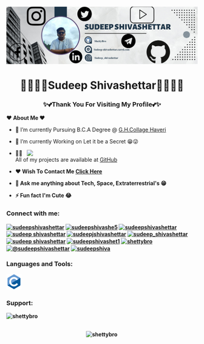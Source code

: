 <p><img align="Center" src="https://github.com/ShettyBro/ShettyBro/blob/main/pics/banner.png" width="2048"  /></p>
<h1 align="center">🥷🥷🧑‍💻Sudeep Shivashettar🧑‍💻🥷🥷</h1>
<h3 align="center">✨💕Thank You For Visiting My Profile💕✨</h3>

<b align="left">❤️ About Me ❤️</b>
- 🔭 I’m currently Pursuing B.C.A Degree @ [G.H.Collage Haveri](https://klebcahaveri.com/)

- 🌱 I’m currently Working on  Let it be a Secret 😁😜
<img align="right" src="https://media1.giphy.com/media/p5b6EE2MA0HPnIBvqK/giphy.gif" width="450" />

- 👨‍💻 All of my projects are available at [GitHub](github.com/ShettyBro)

- <b>❤️ Wish To Contact Me [Click Here](https://bit.ly/3dM0RE8)

- 💬 Ask me anything about **Tech, Space, Extraterrestrial's 😁**

- ⚡ Fun fact **I'm Cute 😂**



<h3 align="left">Connect with me:</h3>
<p align="left">
<a href="https://dev.to/sudeepshivashettar" target="blank"><img align="center" src="https://raw.githubusercontent.com/rahuldkjain/github-profile-readme-generator/master/src/images/icons/Social/devto.svg" alt="sudeepshivashettar" height="30" width="40" /></a>
<a href="https://twitter.com/sudeepshivashe5" target="blank"><img align="center" src="https://raw.githubusercontent.com/rahuldkjain/github-profile-readme-generator/master/src/images/icons/Social/twitter.svg" alt="sudeepshivashe5" height="30" width="40" /></a>
<a href="https://linkedin.com/in/sudeepshivashettar" target="blank"><img align="center" src="https://raw.githubusercontent.com/rahuldkjain/github-profile-readme-generator/master/src/images/icons/Social/linked-in-alt.svg" alt="sudeepshivashettar" height="30" width="40" /></a>
<a href="https://stackoverflow.com/users/sudeep shivashettar" target="blank"><img align="center" src="https://raw.githubusercontent.com/rahuldkjain/github-profile-readme-generator/master/src/images/icons/Social/stack-overflow.svg" alt="sudeep shivashettar" height="30" width="40" /></a>
<a href="https://fb.com/sudeepjshivashettar" target="blank"><img align="center" src="https://raw.githubusercontent.com/rahuldkjain/github-profile-readme-generator/master/src/images/icons/Social/facebook.svg" alt="sudeepjshivashettar" height="30" width="40" /></a>
<a href="https://instagram.com/sudeep_shivashettar" target="blank"><img align="center" src="https://raw.githubusercontent.com/rahuldkjain/github-profile-readme-generator/master/src/images/icons/Social/instagram.svg" alt="sudeep_shivashettar" height="30" width="40" /></a>
<a href="https://www.youtube.com/c/sudeep shivashettar" target="blank"><img align="center" src="https://raw.githubusercontent.com/rahuldkjain/github-profile-readme-generator/master/src/images/icons/Social/youtube.svg" alt="sudeep shivashettar" height="30" width="40" /></a>
<a href="https://www.hackerrank.com/sudeepshivashet1" target="blank"><img align="center" src="https://raw.githubusercontent.com/rahuldkjain/github-profile-readme-generator/master/src/images/icons/Social/hackerrank.svg" alt="sudeepshivashet1" height="30" width="40" /></a>
<a href="https://www.leetcode.com/shettybro" target="blank"><img align="center" src="https://raw.githubusercontent.com/rahuldkjain/github-profile-readme-generator/master/src/images/icons/Social/leet-code.svg" alt="shettybro" height="30" width="40" /></a>
<a href="https://www.hackerearth.com/@sudeepshivashettar" target="blank"><img align="center" src="https://raw.githubusercontent.com/rahuldkjain/github-profile-readme-generator/master/src/images/icons/Social/hackerearth.svg" alt="@sudeepshivashettar" height="30" width="40" /></a>
<a href="https://www.topcoder.com/members/sudeepshiva" target="blank"><img align="center" src="https://raw.githubusercontent.com/rahuldkjain/github-profile-readme-generator/master/src/images/icons/Social/topcoder.svg" alt="sudeepshiva" height="30" width="40" /></a>
</p>

<h3 align="left">Languages and Tools:</h3>
<p align="left"> <a href="https://www.cprogramming.com/" target="_blank" rel="noreferrer"> <img src="https://raw.githubusercontent.com/devicons/devicon/master/icons/c/c-original.svg" alt="c" width="40" height="40"/> </a> </p>

<h3 align="left">Support:</h3>
<p><a href="https://www.buymeacoffee.com/shettybro"> <img align="left" src="https://cdn.buymeacoffee.com/buttons/v2/default-yellow.png" height="50" width="210" alt="shettybro" /></a></p><br><br>
<p>
<p><img align="left" src="https://github-readme-stats.vercel.app/api/top-langs?username=shettybro&show_icons=true&locale=en&layout=compact" alt="shettybro" /></p>
